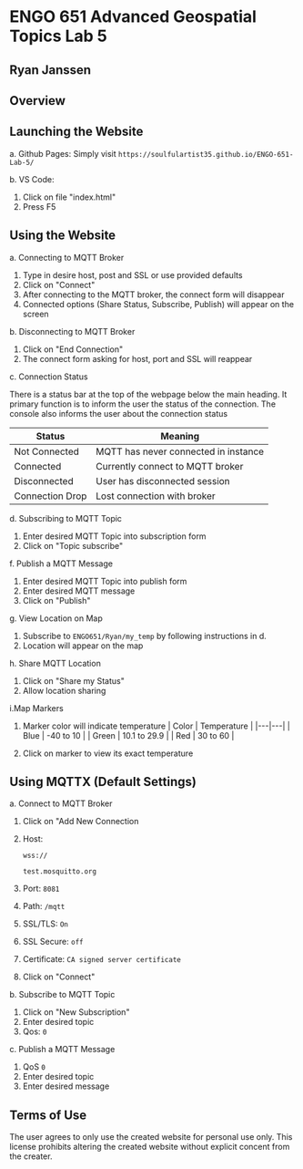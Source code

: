 # ENGO 651 Advanced Geospatial Topics Lab 5

## Ryan Janssen

## Overview

## Launching the Website

a. Github Pages:
    Simply visit `https://soulfulartist35.github.io/ENGO-651-Lab-5/`

b. VS Code:

1. Click on file "index.html"
2. Press F5

## Using the Website

a. Connecting to MQTT Broker

1. Type in desire host, post and SSL or use provided defaults
2. Click on "Connect"
3. After connecting to the MQTT broker, the connect form will disappear
4. Connected options (Share Status, Subscribe, Publish) will appear on the screen

b. Disconnecting to MQTT Broker

1. Click on "End Connection"
2. The connect form asking for host, port and SSL will reappear

c. Connection Status

There is a status bar at the top of the webpage below the main heading. It primary function is to inform the user the status of the connection. The console also informs the user about the connection status

| Status | Meaning |
|----|----|
| Not Connected | MQTT has never connected in instance |
| Connected | Currently connect to MQTT broker |
| Disconnected | User has disconnected session |
| Connection Drop | Lost connection with broker |

d. Subscribing to MQTT Topic

1. Enter desired MQTT Topic into subscription form
2. Click on "Topic subscribe"

f. Publish a MQTT Message

1. Enter desired MQTT Topic into publish form
2. Enter desired MQTT message
3. Click on "Publish"

g. View Location on Map

1. Subscribe to `ENGO651/Ryan/my_temp` by following instructions in d.
2. Location will appear on the map

h. Share MQTT Location

1. Click on "Share my Status"
2. Allow location sharing

i.Map Markers

1. Marker color will indicate temperature
   | Color | Temperature |
   |---|---|
   | Blue | -40 to 10 |
   | Green | 10.1 to 29.9 |
   | Red | 30 to 60 |

2. Click on marker to view its exact temperature

## Using MQTTX (Default Settings)

a. Connect to MQTT Broker

1. Click on "Add New Connection
2. Host:

   `wss://`

   `test.mosquitto.org`

3. Port: `8081`

4. Path: `/mqtt`

5. SSL/TLS: `On`

6. SSL Secure:  `off`

7. Certificate: `CA signed server certificate`

8. Click on "Connect"

b. Subscribe to MQTT Topic

1. Click on "New Subscription"
2. Enter desired topic
3. Qos: `0`

c. Publish a MQTT Message

1. QoS `0`
2. Enter desired topic
3. Enter desired message

## Terms of Use

The user agrees to only use the created website for personal use only. This license prohibits altering the created website without explicit concent from the creater.
